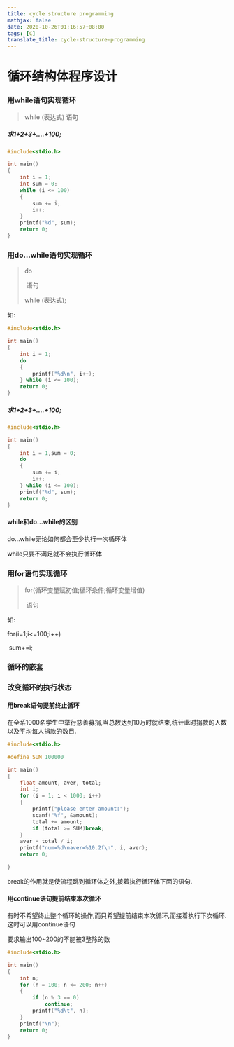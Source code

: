 ```yaml
---
title: cycle structure programming
mathjax: false
date: 2020-10-26T01:16:57+08:00
tags: [C]
translate_title: cycle-structure-programming
---
```


# 循环结构体程序设计

### 用while语句实现循环

> while (表达式) 语句

##### 求1+2+3+....+100;

```c
#include<stdio.h>

int main()
{
    int i = 1;
    int sum = 0;
    while (i <= 100)
    {
        sum += i;
        i++;
    }
    printf("%d", sum);
    return 0;
}
```

### 用do...while语句实现循环

> do
>
> ​	语句
>
> while (表达式);

如:

```c
#include<stdio.h>

int main()
{
    int i = 1;
    do
    {
        printf("%d\n", i++);
    } while (i <= 100);
    return 0;
}
```

##### 求1+2+3+....+100;

```c
#include<stdio.h>

int main()
{
    int i = 1,sum = 0;
    do
    {
        sum += i;
        i++;
    } while (i <= 100);
    printf("%d", sum);
    return 0;
}
```

#### while和do...while的区别

do...while无论如何都会至少执行一次循环体

while只要不满足就不会执行循环体

### 用for语句实现循环

> for(循环变量赋初值;循环条件;循环变量增值)
>
> ​	语句

如:

for(i=1;i<=100;i++)

​	sum+=i;

### 循环的嵌套

### 改变循环的执行状态

#### 用break语句提前终止循环

在全系1000名学生中举行慈善募捐,当总数达到10万时就结束,统计此时捐款的人数以及平均每人捐款的数目.

```c
#include<stdio.h>

#define SUM 100000

int main()
{
    float amount, aver, total;
    int i;
    for (i = 1; i < 1000; i++)
    {
        printf("please enter amount:");
        scanf("%f", &amount);
        total += amount;
        if (total >= SUM)break;
    }
    aver = total / i;
    printf("num=%d\naver=%10.2f\n", i, aver);
    return 0;

}
```

break的作用就是使流程跳到循环体之外,接着执行循环体下面的语句.

#### 用continue语句提前结束本次循环

有时不希望终止整个循环的操作,而只希望提前结束本次循环,而接着执行下次循环.这时可以用continue语句

要求输出100~200的不能被3整除的数

```c
#include<stdio.h>

int main()
{
    int n;
    for (n = 100; n <= 200; n++)
    {
        if (n % 3 == 0)
            continue;
        printf("%d\t", n);
    }
    printf("\n");
    return 0;
}
```

